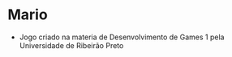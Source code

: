 # Mario


* Jogo criado na materia de Desenvolvimento de Games 1 pela Universidade de Ribeirão Preto
